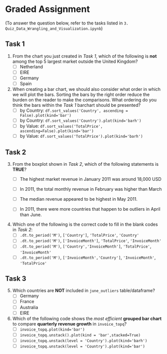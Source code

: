 # Graded Assignment

(To answer the question below, refer to the tasks listed in `3. Quiz_Data_Wrangling_and_Visualization.ipynb`)

## Task 1

1. From the chart you just created in *Task 1*, which of the following is **not** among the top 5 largest market outside the United Kingdom?
    - [ ] Netherland
    - [ ] EIRE
    - [ ] Germany
    - [ ] Spain

2. When creating a bar chart, we should also consider what order in which we will plot the bars. Sorting the bars by the right order reduce the burden on the reader to make the comparisons. What ordering do you think the bars within the *Task 1* barchart should be presented?
    - [ ] by Country: `df.sort_values('Country', ascending = False).plot(kind='bar')`
    - [ ] by Country: `df.sort_values('Country').plot(kind='barh')`
    - [ ] by Value: `df.sort_values('TotalPrice', ascending=False).plot(kind='bar')`
    - [ ] by Value: `df.sort_values('TotalPrice').plot(kind='barh')` 
    
## Task 2

3. From the boxplot shown in *Task 2*, which of the following statements is **TRUE**?
    - [ ] The highest market revenue in January 2011 was around 18,000 USD
    - [ ] In 2011, the total monthly revenue in February was higher than March
    - [ ] The median revenue appeared to be highest in May 2011.
    - [ ] In 2011, there were more countries that happen to be outliers in April than June.
    
    
4. Which one of the following is the correct code to fill in the blank codes in *Task 2*:
   - [ ] `.dt.to_period('M')`, `['Country']`, `'TotalPrice'`, `'Country'`
   - [ ] `.dt.to_period('M')`, `['InvoiceMonth']`, `'TotalPrice'`, `'InvoiceMonth'`
   - [ ] `.dt.to_period('M')`, `['Country','InvoiceMonth']`, `'TotalPrice'`, `'InvoiceMonth'`
   - [ ] `.dt.to_period('M')`, `['InvoiceMonth','Country']`, `'InvoiceMonth'`, `'TotalPrice'`

## Task 3

5. Which countries are **NOT** included in `june_outliers` table/dataframe?
   - [ ] Germany
   - [ ] France
   - [ ] Australia
   - [ ] EIRE

6. Which of the following code shows the *most efficient* **grouped bar chart** to compare **quarterly revenue growth** in `invoice_topq`?    
    - [ ] `invoice_topq.plot(kind='bar')`
    - [ ] `invoice_topq.unstack().plot(kind = 'bar',stacked=True)`
    - [ ] `invoice_topq.unstack(level = 'Country').plot(kind='barh')`
    - [ ] `invoice_topq.unstack(level = 'Country').plot(kind='bar')`